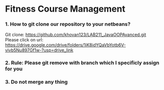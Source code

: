 # Fitness Course Management
### 1. How to git clone our repository to your netbeans?
Git clone: https://github.com/khovan123/LAB211_JavaOOPAvanced.git
Please click on url: https://drive.google.com/drive/folders/1iK8idYQaVbYotb6V-vivb5Nu897Gf1w-?usp=drive_link
### 2. Rule: Please git remove with branch which I specificly assign for you
### 3. Do not merge any thing
